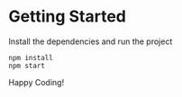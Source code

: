# Getting Started
Install the dependencies and run the project
```
npm install
npm start
```


Happy Coding!
